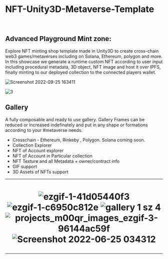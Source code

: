 # NFT-Unity3D-Metaverse-Template

</br>

## Advanced Playground Mint zone: 
Explore NFT minting shop template made in Unity3D to create cross-chain web3 games/metaverses including on Solana, Ethereum, polygon and more. In this showcase we generate a runtime custom NFT according to user input including procedural metadata, 3D object, NFT image and host it over IPFS, finally minting to our deployed collection to the connected players wallet.

![Screenshot 2022-09-25 163411](https://user-images.githubusercontent.com/43649755/192131426-31148471-08e2-4956-a687-b386f5c9b9e0.jpg)

![3](https://user-images.githubusercontent.com/43649755/192131431-4cf980bb-9ce9-4716-a2ba-19f88f2ea52d.gif)



## Gallery 
A fully composable and ready to use gallery. Gallery Frames can be reduced or increased indefinately and put in any shape or formations according to your #metaverse needs. 
- Crosschain - Ethereum, Rinkeby , Polygon. Solana coming soon.
- Collection Explorer
- NFT of Account explorer
- NFT of Account in Particular collection
- NFT Texture and all Metadata + owner/contract info
- GIF support
- 3D Assets of NFTs support

------
<h1 align="center">

![ezgif-1-41d05440f3](https://user-images.githubusercontent.com/43649755/182003875-dd34ffaf-ebe2-4db5-8c2a-e7205220b227.gif)
![ezgif-1-c6950c812e](https://user-images.githubusercontent.com/43649755/182004151-5f0e7c23-94c9-4e7d-b8f1-fc3c2ab19769.gif)
![gallery 1 sz 4](https://user-images.githubusercontent.com/43649755/182004165-66170846-fa0b-4db1-9f23-5cc5823f7cb8.gif)
![projects_m00qr_images_ezgif-3-96144ac59f](https://user-images.githubusercontent.com/43649755/182004673-3e027505-587f-4f47-a514-2ae60fe6344b.gif)
![Screenshot 2022-06-25 034312](https://user-images.githubusercontent.com/43649755/176864004-9599128b-16cd-48b1-b4ae-a8d654453532.jpg)

</h1>

------
